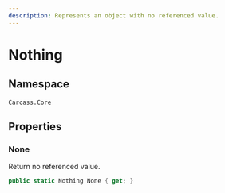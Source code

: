 ```yaml
---
description: Represents an object with no referenced value.
---
```


# Nothing

## Namespace

```
Carcass.Core
```

## Properties

### None

Return no referenced value.

```csharp
public static Nothing None { get; }
```

